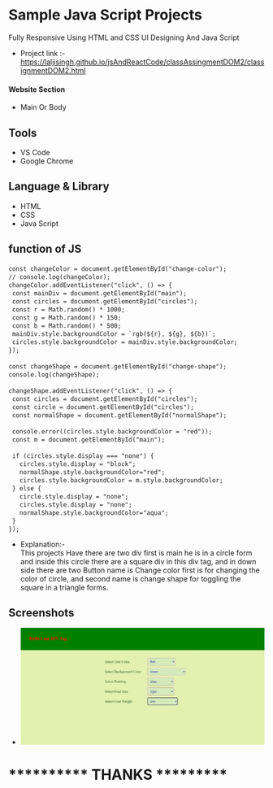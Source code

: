 # Sample Java Script Projects 

Fully Responsive Using HTML and CSS UI Designing
And Java Script



- Project link :-  https://laljisingh.github.io/jsAndReactCode/classAssingmentDOM2/classignmentDOM2.html


#### Website Section
* Main Or Body
## Tools
- VS Code
- Google Chrome
## Language & Library
- HTML
- CSS
- Java Script
## function of JS
 ```
const changeColor = document.getElementById("change-color");
// console.log(changeColor);
changeColor.addEventListener("click", () => {
  const mainDiv = document.getElementById("main");
  const circles = document.getElementById("circles");
  const r = Math.random() * 1000;
  const g = Math.random() * 150;
  const b = Math.random() * 500;
  mainDiv.style.backgroundColor = `rgb(${r}, ${g}, ${b})`;
  circles.style.backgroundColor = mainDiv.style.backgroundColor;
});

const changeShape = document.getElementById("change-shape");
console.log(changeShape);

changeShape.addEventListener("click", () => {
  const circles = document.getElementById("circles");
  const circle = document.getElementById("circles");
  const normalShape = document.getElementById("normalShape");

  console.error((circles.style.backgroundColor = "red"));
  const m = document.getElementById("main");

  if (circles.style.display === "none") {
    circles.style.display = "block";
    normalShape.style.backgroundColor="red";
    circles.style.backgroundColor = m.style.backgroundColor;
  } else {
    circle.style.display = "none";
    circles.style.display = "none";
    normalShape.style.backgroundColor="aqua";
  }
});

```


      
- Explanation:-  
This projects Have there are two div first is main he is in a circle form and inside this circle there are a square div in this div tag, and in down side there are two Button name is Change color first is for changing the color of circle, and second name is change shape for toggling the square in a triangle forms.
   

## Screenshots

- ![App Screenshot](https://github.com/laljisingh/jsAndReactCode/blob/main/classAssingmentDOM2/Capture.JPG?raw=true)


# ********** **THANKS** *********